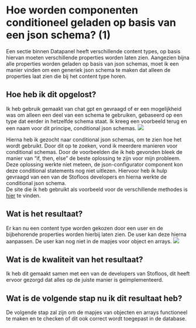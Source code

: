# Hoe worden componenten conditioneel geladen op basis van een json schema? (1)
Een sectie binnen Datapanel heeft verschillende content types, op basis hiervan moeten verschillende properties worden laten zien. Aangezien bijna alle properties worden geladen op basis van json schemas, moet ik een manier vinden om een generiek json schema te maken dat alleen de properties laat zien die bij het content type horen.

## Hoe heb ik dit opgelost?
Ik heb gebruik gemaakt van chat gpt en gevraagd of er een mogelijkheid was om alleen een deel van een schema te gebruiken, gebaseerd op een type dat eerder in hetzelfde schema staat. Ik kreeg 
een voorbeeld terug en een naam voor dit principe, conditional json schemas. 
<img src="https://github.com/Timsel1/PortfolioS5/assets/90602424/3e239015-7258-4212-bd61-00755802d258" style=" width=500px;" />

Hierna heb ik gezocht naar conditional json schemas, om te zien hoe het wordt gebruikt. Door dit op te zoeken, vond ik meerdere manieren voor conditional schemas. Door de voorbeelden die ik heb gevonden bleek de manier van “if, then, else”
de beste oplossing te zijn voor mijn probleem.       
Deze oplossing werkte niet meteen, de json-configurator component kon deze conditional statements nog niet uitlezen. Hiervoor heb ik hulp gevraagd van een van de Stofloos developers en hierna werkte de conditional json schema.  
De site die ik heb gebruikt als voorbeeld voor de verschillende methodes is [hier](https://json-schema.org/understanding-json-schema/reference/conditionals) te vinden.

## Wat is het resultaat?
Er kan nu een content type worden gekozen door een user en de bijbehorende properties worden hierbij laten zien. De user kan deze hierna aanpassen. De user kan nog niet in de mapjes voor object en arrays.
<img src="https://github.com/Timsel1/PortfolioS5/assets/90602424/617092fe-c3e0-426b-bb25-da2f60c1f2cd" style=" width=200px;" />

## Wat is de kwaliteit van het resultaat?
Ik heb dit gemaakt samen met een van de developers van Stofloos, dit heeft ervoor gezorgd dat alles op de juiste manier is geïmplementeerd.

## Wat is de volgende stap nu ik dit resultaat heb?
De volgende stap zal zijn om de mapjes van objecten en arrays functioneel te maken en te checken of dit ook correct wordt toegepast in de database.
